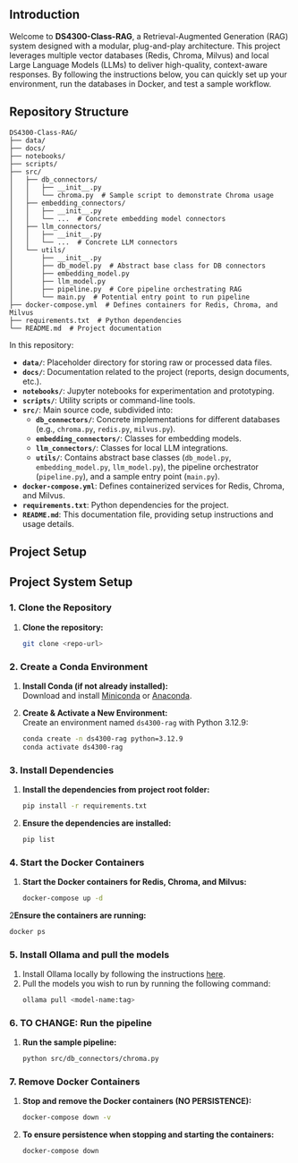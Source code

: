 ## Introduction

Welcome to **DS4300-Class-RAG**, a Retrieval-Augmented Generation (RAG) system designed with a modular, plug-and-play architecture. This project leverages multiple vector databases (Redis, Chroma, Milvus) and local Large Language Models (LLMs) to deliver high-quality, context-aware responses. By following the instructions below, you can quickly set up your environment, run the databases in Docker, and test a sample workflow.

## Repository Structure
```
DS4300-Class-RAG/
├── data/
├── docs/
├── notebooks/
├── scripts/
├── src/
│   ├── db_connectors/
│   │   ├── __init__.py
│   │   └── chroma.py  # Sample script to demonstrate Chroma usage
│   ├── embedding_connectors/
│   │   ├── __init__.py
│   │   └── ...  # Concrete embedding model connectors
│   ├── llm_connectors/
│   │   ├── __init__.py
│   │   └── ...  # Concrete LLM connectors
│   └── utils/
│       ├── __init__.py
│       ├── db_model.py  # Abstract base class for DB connectors
│       ├── embedding_model.py
│       ├── llm_model.py
│       ├── pipeline.py  # Core pipeline orchestrating RAG
│       └── main.py  # Potential entry point to run pipeline
├── docker-compose.yml  # Defines containers for Redis, Chroma, and Milvus
├── requirements.txt  # Python dependencies
└── README.md  # Project documentation
```

In this repository:

- **`data/`**: Placeholder directory for storing raw or processed data files.  
- **`docs/`**: Documentation related to the project (reports, design documents, etc.).  
- **`notebooks/`**: Jupyter notebooks for experimentation and prototyping.  
- **`scripts/`**: Utility scripts or command-line tools.  
- **`src/`**: Main source code, subdivided into:
  - **`db_connectors/`**: Concrete implementations for different databases (e.g., `chroma.py`, `redis.py`, `milvus.py`).  
  - **`embedding_connectors/`**: Classes for embedding models.  
  - **`llm_connectors/`**: Classes for local LLM integrations.  
  - **`utils/`**: Contains abstract base classes (`db_model.py`, `embedding_model.py`, `llm_model.py`), the pipeline orchestrator (`pipeline.py`), and a sample entry point (`main.py`).  
- **`docker-compose.yml`**: Defines containerized services for Redis, Chroma, and Milvus.  
- **`requirements.txt`**: Python dependencies for the project.  
- **`README.md`**: This documentation file, providing setup instructions and usage details.

## Project Setup
## Project System Setup

### 1. Clone the Repository
1. **Clone the repository:**  
   ```bash
   git clone <repo-url>
    ```
   
### 2. Create a Conda Environment
1. **Install Conda (if not already installed):**  
   Download and install [Miniconda](https://docs.conda.io/en/latest/miniconda.html) or [Anaconda](https://www.anaconda.com/).


2. **Create & Activate a New Environment:**  
   Create an environment named `ds4300-rag` with Python 3.12.9:
   ```bash
   conda create -n ds4300-rag python=3.12.9
   conda activate ds4300-rag
    ```

### 3. Install Dependencies
1. **Install the dependencies from project root folder:**
   ```bash
   pip install -r requirements.txt
   ```
   
2. **Ensure the dependencies are installed:**
   ```bash
   pip list
   ```

### 4. Start the Docker Containers
1. **Start the Docker containers for Redis, Chroma, and Milvus:**
   ```bash
   docker-compose up -d
   ```
2**Ensure the containers are running:**
   ```bash
   docker ps
   ```

### 5. Install Ollama and pull the models
1. Install Ollama locally by following the instructions [here](https://ollama.com/download).
2. Pull the models you wish to run by running the following command:
   ```bash
   ollama pull <model-name:tag>
   ```
   
### 6. TO CHANGE: Run the pipeline
1. **Run the sample pipeline:**
   ```bash
   python src/db_connectors/chroma.py
   ```

### 7. Remove Docker Containers
1. **Stop and remove the Docker containers (NO PERSISTENCE):**
   ```bash
   docker-compose down -v
   ```
   
2. **To ensure persistence when stopping and starting the containers:**
   ```bash
   docker-compose down
   ```